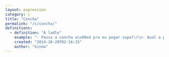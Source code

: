 ```yaml
---
layout: expression
category: c
title: "Concha"
permalink: "/c/concha/"
definitions:
  - definition: "A ladle"
    example: "- Passa a concha a\u00ed pra eu pegar sopa?\r\n- Qual a palavra m\u00e1gica?"
    created: "2014-10-28T02:16:15"
    author: "kinow"
---
```

